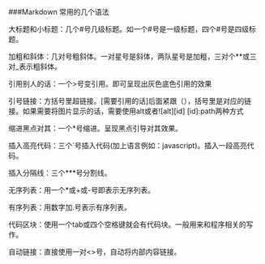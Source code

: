 ###Markdown 常用的几个语法

大标题和小标题：几个#号几级标题。如一个#号是一级标题，四个#号是四级标题。

加粗和斜体：几对号粗斜体。一对星号是斜体，两队星号是加粗，三对个**或三对_表示粗斜体。

引用别人的话：一个>号变引用。即可呈现出灰色底色引用的效果

引号链接：方括号里超链接。[需要引用的话]后面紧跟（），括号里是对应的链接。如果需要将图片显示的话，需要使用alt或者![alt][id] [id]:path两种方式

缩进黑点对其：一个*号缩进。呈现黑点引导对其效果。

插入高亮代码：三个`号插入代码(加上语言例如：javascript)。插入一段高亮代码。

插入分隔线：三个***号分割线。

无序列表：用一个*或+或-号即表示无序列表。

有序列表：用数字加.号表示有序列表。

代码区块：使用一个tab或四个空格键就会有代码块。一般用来和程序相关的写作。

自动链接：直接使用一对<>号，自动将内部内容链接。

